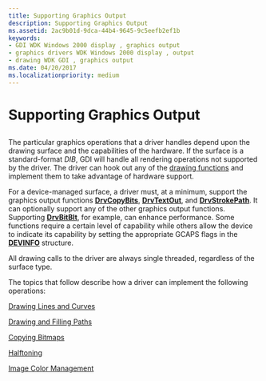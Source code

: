 ```yaml
---
title: Supporting Graphics Output
description: Supporting Graphics Output
ms.assetid: 2ac9b01d-9dca-44b4-9645-9c5eefb2ef1b
keywords:
- GDI WDK Windows 2000 display , graphics output
- graphics drivers WDK Windows 2000 display , output
- drawing WDK GDI , graphics output
ms.date: 04/20/2017
ms.localizationpriority: medium
---
```


# Supporting Graphics Output


## <span id="ddk_supporting_graphics_output_gg"></span><span id="DDK_SUPPORTING_GRAPHICS_OUTPUT_GG"></span>


The particular graphics operations that a driver handles depend upon the drawing surface and the capabilities of the hardware. If the surface is a standard-format *DIB*, GDI will handle all rendering operations not supported by the driver. The driver can hook out any of the [drawing functions](optional-display-driver-functions.md) and implement them to take advantage of hardware support.

For a device-managed surface, a driver must, at a minimum, support the graphics output functions [**DrvCopyBits**](/windows/win32/api/winddi/nf-winddi-drvcopybits), [**DrvTextOut**](/windows/win32/api/winddi/nf-winddi-drvtextout), and [**DrvStrokePath**](/windows/win32/api/winddi/nf-winddi-drvstrokepath). It can optionally support any of the other graphics output functions. Supporting [**DrvBitBlt**](/windows/win32/api/winddi/nf-winddi-drvbitblt), for example, can enhance performance. Some functions require a certain level of capability while others allow the device to indicate its capability by setting the appropriate GCAPS flags in the [**DEVINFO**](/windows/win32/api/winddi/ns-winddi-tagdevinfo) structure.

All drawing calls to the driver are always single threaded, regardless of the surface type.

The topics that follow describe how a driver can implement the following operations:

[Drawing Lines and Curves](drawing-lines-and-curves.md)

[Drawing and Filling Paths](drawing-and-filling-paths.md)

[Copying Bitmaps](copying-bitmaps.md)

[Halftoning](halftoning.md)

[Image Color Management](image-color-management.md)

 

